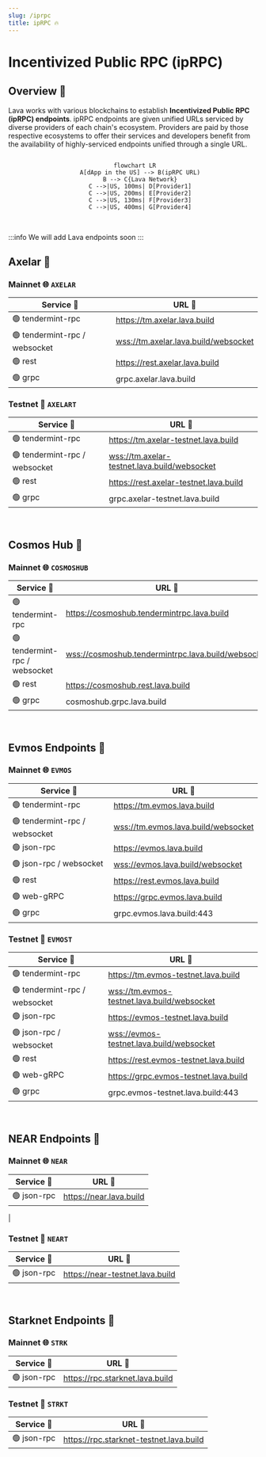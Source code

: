 ```yaml
---
slug: /iprpc
title: ipRPC 🔥
---
```


# Incentivized Public RPC (ipRPC) 

## Overview 🔎

Lava works with various blockchains to establish **Incentivized Public RPC (ipRPC) endpoints**. ipRPC endpoints are given unified URLs serviced by diverse providers of each chain's ecosystem. Providers are paid by those respective ecosystems to offer their services and developers benefit from the availability of highly-serviced endpoints unified through a single URL.

<center> 

```mermaid

 flowchart LR
    A[dApp in the US] --> B(ipRPC URL)
    B --> C{Lava Network}
    C -->|US, 100ms| D[Provider1]
    C -->|US, 200ms| E[Provider2]
    C -->|US, 130ms| F[Provider3]
    C -->|US, 400ms| G[Provider4]

```

</center>

<br/>

:::info
We will add Lava endpoints soon
:::

## Axelar 🌟

### Mainnet 🌐 `AXELAR`

| Service 🔌                    | URL 🔗                                    |
|-------------------------------|--------------------------------------------|
| 🟢 tendermint-rpc             | https://tm.axelar.lava.build              |
| 🟢 tendermint-rpc / websocket | <wss://tm.axelar.lava.build/websocket>    |
| 🟢 rest                       | https://rest.axelar.lava.build            |
| 🟢 grpc                       | grpc.axelar.lava.build                    |

### Testnet 🧪 `AXELART`

| Service 🔌                    | URL 🔗                                            |
|--------------------------------|--------------------------------------------------|
| 🟢 tendermint-rpc             | https://tm.axelar-testnet.lava.build              |
| 🟢 tendermint-rpc / websocket | <wss://tm.axelar-testnet.lava.build/websocket>    |
| 🟢 rest                       | https://rest.axelar-testnet.lava.build            |
| 🟢 grpc                       | grpc.axelar-testnet.lava.build                    |

<br />

## Cosmos Hub 🌟

### Mainnet 🌐 `COSMOSHUB`

| Service 🔌                    | URL 🔗                                                |
|--------------------------------|------------------------------------------------------|
| 🟢 tendermint-rpc             | https://cosmoshub.tendermintrpc.lava.build            |
| 🟢 tendermint-rpc / websocket |<wss://cosmoshub.tendermintrpc.lava.build/websocket>   |
| 🟢 rest                       | https://cosmoshub.rest.lava.build                     |
| 🟢 grpc                       | cosmoshub.grpc.lava.build                             |

<br />

## Evmos Endpoints 🌟

### Mainnet 🌐 `EVMOS`

| Service 🔌          | URL 🔗                                 |
|---------------------|----------------------------------------|
| 🟢 tendermint-rpc    | https://tm.evmos.lava.build            |
| 🟢 tendermint-rpc / websocket | <wss://tm.evmos.lava.build/websocket> |
| 🟢 json-rpc          | https://evmos.lava.build               |
| 🟢 json-rpc / websocket | <wss://evmos.lava.build/websocket>     |
| 🟢 rest              | https://rest.evmos.lava.build          |
| 🟢 web-gRPC          | https://grpc.evmos.lava.build          |
| 🟢 grpc              | grpc.evmos.lava.build:443              |

### Testnet 🧪 `EVMOST`

| Service 🔌                  | URL 🔗                                    |
|-----------------------------|-------------------------------------------|
| 🟢 tendermint-rpc            | https://tm.evmos-testnet.lava.build       |
| 🟢 tendermint-rpc / websocket | <wss://tm.evmos-testnet.lava.build/websocket> |
| 🟢 json-rpc                  | https://evmos-testnet.lava.build          |
| 🟢 json-rpc / websocket      | <wss://evmos-testnet.lava.build/websocket>  |
| 🟢 rest                      | https://rest.evmos-testnet.lava.build     |
| 🟢 web-gRPC                  | https://grpc.evmos-testnet.lava.build     |
| 🟢 grpc                      | grpc.evmos-testnet.lava.build:443         |

<br />

## NEAR Endpoints 🌟

### Mainnet 🌐 `NEAR`

| Service 🔌          | URL 🔗                                 |
|---------------------|----------------------------------------|
| 🟢  json-rpc  | https://near.lava.build
 |

### Testnet 🧪 `NEART`

| Service 🔌          | URL 🔗                                 |
|---------------------|----------------------------------------|
| 🟢  json-rpc  | https://near-testnet.lava.build |

<br />

## Starknet Endpoints 🌟

### Mainnet 🌐 `STRK`

| Service 🔌          | URL 🔗                                 |
|---------------------|----------------------------------------|
| 🟢  json-rpc  | https://rpc.starknet.lava.build |

### Testnet 🧪 `STRKT`

| Service 🔌          | URL 🔗                                 |
|---------------------|----------------------------------------|
| 🟢  json-rpc  | https://rpc.starknet-testnet.lava.build |


